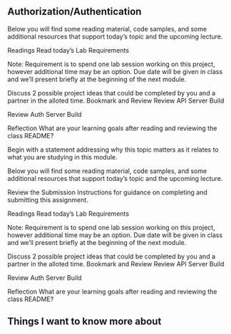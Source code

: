## Authorization/Authentication
Below you will find some reading material, code samples, and some additional resources that support today’s topic and the upcoming lecture.



Readings
Read today’s Lab Requirements

Note: Requirement is to spend one lab session working on this project, however additional time may be an option. Due date will be given in class and we’ll present briefly at the beginning of the next module.

Discuss 2 possible project ideas that could be completed by you and a partner in the alloted time.
Bookmark and Review
Review API Server Build

Review Auth Server Build

Reflection
What are your learning goals after reading and reviewing the class README?


Begin with a statement addressing why this topic matters as it relates to what you are studying in this module.


Below you will find some reading material, code samples, and some additional resources that support today’s topic and the upcoming lecture.

Review the Submission Instructions for guidance on completing and submitting this assignment.

Readings
Read today’s Lab Requirements

Note: Requirement is to spend one lab session working on this project, however additional time may be an option. Due date will be given in class and we’ll present briefly at the beginning of the next module.

Discuss 2 possible project ideas that could be completed by you and a partner in the alloted time.
Bookmark and Review
Review API Server Build

Review Auth Server Build

Reflection
What are your learning goals after reading and reviewing the class README?

## Things I want to know more about